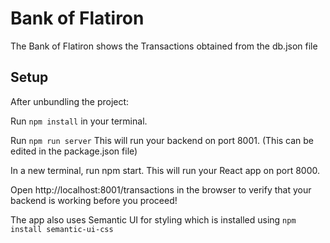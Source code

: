 # Bank of Flatiron

The Bank of Flatiron shows the Transactions obtained from the db.json file

## Setup

After unbundling the project:

Run `npm install` in your terminal.

Run `npm run server` This will run your backend on port 8001. (This can be edited in the package.json file)

In a new terminal, run npm start. This will run your React app on port 8000.

Open http://localhost:8001/transactions in the browser to verify that your backend is working before you proceed!

The app also uses Semantic UI for styling which is installed using `npm install semantic-ui-css`

